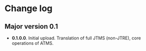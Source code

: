 # Change log

## Major version 0.1

 - **0.1.0.0**. Initial upload.  Translation of full JTMS (non-JTRE),
   core operations of ATMS.

